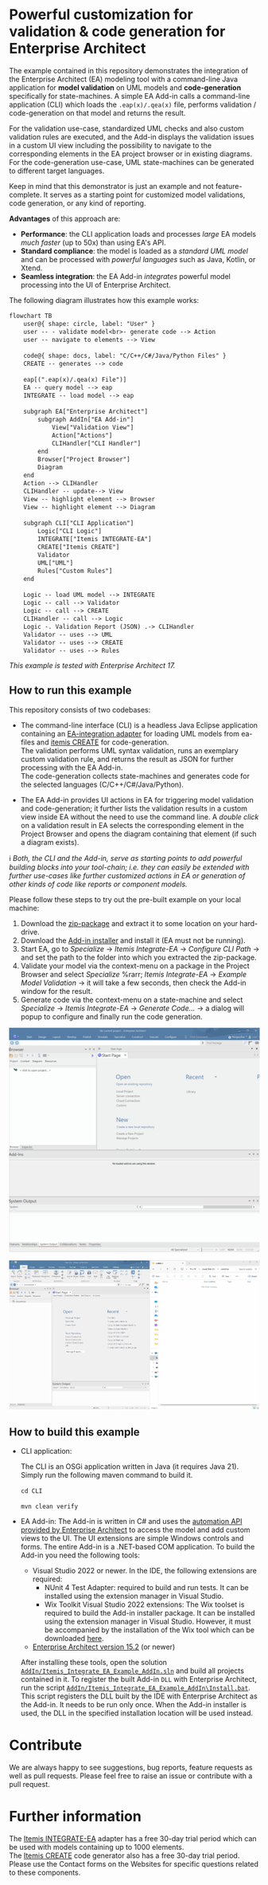 # Powerful customization for validation & code generation for Enterprise Architect

The example contained in this repository demonstrates the integration of the Enterprise Architect (EA) modeling tool with a command-line Java application for **model validation** on UML models and **code-generation** specifically for state-machines.
A simple EA Add-in calls a command-line application (CLI) which loads the `.eap(x)/.qea(x)` file, performs validation / code-generation on that model and returns the result.

For the validation use-case, standardized UML checks and also custom validation rules are executed, and the Add-in displays the validation issues in a custom UI view including the possibility to navigate to the corresponding elements in the EA project browser or in existing diagrams. 
For the code-generation use-case, UML state-machines can be generated to different target languages.

Keep in mind that this demonstrator is just an example and not feature-complete. It serves as a starting point for customized model validations, code generation, or any kind of reporting.

**Advantages** of this approach are:
* **Performance**: the CLI application loads and processes *large* EA models *much faster* (up to 50x) than using EA's API.
* **Standard compliance**: the model is loaded as a *standard UML model* and can be processed with *powerful languages* such as Java, Kotlin, or Xtend.
* **Seamless integration**: the EA Add-in *integrates* powerful model processing into the UI of Enterprise Architect.

The following diagram illustrates how this example works:

```mermaid
flowchart TB
    user@{ shape: circle, label: "User" }
    user -- - validate model<br>- generate code --> Action
    user -- navigate to elements --> View

    code@{ shape: docs, label: "C/C++/C#/Java/Python Files" }
    CREATE -- generates --> code

    eap[(".eap(x)/.qea(x) File")]
    EA -- query model --> eap
    INTEGRATE -- load model --> eap

    subgraph EA["Enterprise Architect"]
        subgraph AddIn["EA Add-in"]
            View["Validation View"]
            Action["Actions"]
            CLIHandler["CLI Handler"]
        end
        Browser["Project Browser"]
        Diagram
    end
    Action --> CLIHandler
    CLIHandler -- update--> View
    View -- highlight element --> Browser
    View -- highlight element --> Diagram

    subgraph CLI["CLI Application"]
        Logic["CLI Logic"]
        INTEGRATE["Itemis INTEGRATE-EA"]
        CREATE["Itemis CREATE"]
        Validator
        UML["UML"]
        Rules["Custom Rules"]
    end

    Logic -- load UML model --> INTEGRATE
    Logic -- call --> Validator
    Logic -- call --> CREATE
    CLIHandler -- call --> Logic
    Logic -. Validation Report (JSON) .-> CLIHandler
    Validator -- uses --> UML
    Validator -- uses --> CREATE
    Validator -- uses --> Rules
```

*This example is tested with Enterprise Architect 17.*


## How to run this example 

This repository consists of two codebases:
    
* The command-line interface (CLI) is a headless Java Eclipse application containing an [EA-integration adapter](https://www.itemis.com/en/yakindu/ea-bridge/) for loading UML models from ea-files and [itemis CREATE](https://www.itemis.com/en/products/itemis-create/) for code-generation.<br>
The validation performs UML syntax validation, runs an exemplary custom validation rule, and returns the result as JSON for further processing with the EA Add-in.<br>
The code-generation collects state-machines and generates code for the selected languages (C/C++/C#/Java/Python).

* The EA Add-in provides UI actions in EA for triggering model validation and code-generation; it further lists the validation results in a custom view inside EA without the need to use the command line.
A *double click* on a validation result in EA selects the corresponding element in the Project Browser and opens the diagram containing that element (if such a diagram exists).

ℹ️ _Both, the CLI and the Add-in, serve as starting points to add powerful building blocks into your tool-chain; i.e. they can easily be extended with further use-cases like further customized actions in EA or generation of other kinds of code like reports or component models._

Please follow these steps to try out the pre-built example on your local machine:
1. Download the [zip-package](https://github.com/itemisCREATE/ea-bridge-integration-example/releases/latest) and extract it to some location on your hard-drive.
2. Download the [Add-in installer](https://github.com/itemisCREATE/ea-bridge-integration-example/releases/latest) and install it (EA must not be running).
3. Start EA, go to *Specialize* &rarr; *Itemis Integrate-EA* &rarr; *Configure CLI Path* &rarr; and set the path to the folder into which you extracted the zip-package.
4. Validate your model via the context-menu on a package in the Project Browser and select *Specialize* %rarr; *Itemis Integrate-EA* &rarr; *Example Model Validation* &rarr; it will take a few seconds, then check the Add-in window for the result.
5. Generate code via the context-menu on a state-machine and select *Specialize* &rarr; *Itemis Integrate-EA* &rarr; *Generate Code...* &rarr; a dialog will popup to configure and finally run the code generation.

![EA demo](./EA-Validation-Demo.gif)

![CREATE code generation demo](./EA-Codegen-Demo.gif)


## How to build this example

* CLI application:

    The CLI is an OSGi application written in Java (it requires Java 21). Simply run the following maven command to build it.  

    `cd CLI`

    `mvn clean verify`

* EA Add-in:
    The Add-in is written in C# and uses the [automation API provided by Enterprise Architect](https://sparxsystems.com/enterprise_architect_user_guide/17.0/add-ins___scripting/addins_2.html) to access the model and add custom views to the UI.
    The UI extensions are simple Windows controls and forms. The entire Add-in is a .NET-based COM application.
    To build the Add-in you need the following tools:
    * Visual Studio 2022 or newer. In the IDE, the following extensions are required:
        * NUnit 4 Test Adapter: required to build and run tests. It can be installed using the extension manager in Visual Studio.
        * Wix Toolkit Visual Studio 2022 extensions: The Wix toolset is required to build the Add-in installer package. It can be installed using the extension manager in Visual Studio. However, it must be accompanied by the installation of the Wix tool which can be downloaded [here](https://wixtoolset.org/releases/).
    * [Enterprise Architect version 15.2](https://sparxsystems.com/products/ea/downloads.html) (or newer)

    After installing these tools, open the solution [`AddIn/Itemis_Integrate_EA_Example_AddIn.sln`](./AddIn/Itemis_Integrate_EA_Example_AddIn.sln) and build all projects contained in it. To register the built Add-in `DLL` with Enterprise Architect, run the script [`AddIn/Itemis_Integrate_EA_Example_AddIn\Install.bat`](./AddIn/Itemis_Integrate_EA_Example_AddIn/Install.bat). This script registers the DLL built by the IDE with Enterprise Architect as the Add-in. It needs to be run only once. When the Add-in installer is used, the DLL in the specified installation location will be used instead.   


# Contribute

We are always happy to see suggestions, bug reports, feature requests as well as pull requests.
Please feel free to raise an issue or contribute with a pull request. 


# Further information

The [Itemis INTEGRATE-EA](https://www.itemis.com/en/yakindu/ea-bridge/) adapter has a free 30-day trial period which can be used with models containing up to 1000 elements.<br/>
The [Itemis CREATE](https://www.itemis.com/en/products/itemis-create/) code generator also has a free 30-day trial period.
Please use the Contact forms on the Websites for specific questions related to these components.
